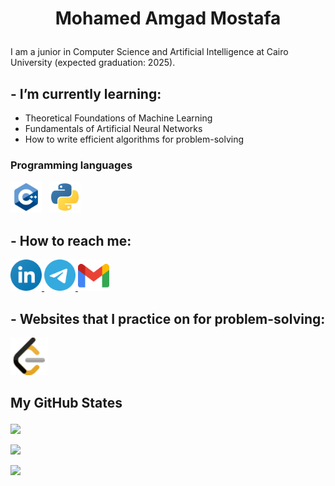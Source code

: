 # <p align="center">Mohamed Amgad Mostafa</p>

I am a junior in Computer Science and Artificial Intelligence at Cairo University (expected graduation: 2025).

## - I’m currently learning:

- Theoretical Foundations of Machine Learning
- Fundamentals of Artificial Neural Networks
- How to write efficient algorithms for problem-solving

### Programming languages

<p>
    <img height="50" src="./Icons/programming languages/cpp.svg">&nbsp;&nbsp;
    <img height="50" src="./Icons/programming languages/python.svg">&nbsp;&nbsp;
</p>

## - How to reach me:

<p>
    <a href="https://www.linkedin.com/in/mohamedamgadmostafa">
        <img height="50" src="./Icons/Communication/linkedin.svg">
    </a>
    <a href="https://t.me/mohamedamgad1">
        <img height="50" src="./Icons/Communication/telegram.svg">
    </a>
    <a href="mailto:dev.Mohamed.Amgad@protonmail.com">
        <img height="50" src="./Icons/Communication/gmail.svg">
    </a>
</p>

## - Websites that I practice on for problem-solving:


<a href="https://leetcode.com/MohamedAmgad2002/">
    <img height="60" src="./Icons/Communication/leetcode.svg">
</a>
</br>

## <p align="inline">My GitHub States</p>

<p align="inline">

<p align="inline"><img align="inline" height="231" src="https://github-readme-stats.vercel.app/api/top-langs/?username=MohamedAmgad2002&theme=vue-dark&layout=compact"/></p>

<p align="inline"><img align="inline" src="https://github-readme-stats.vercel.app/api?username=MohamedAmgad2002&theme=vue-dark&show_icons=true&locale=en"/></p>

<p align="inline"><img align="inline" src="http://github-readme-streak-stats.herokuapp.com?user=MohamedAmgad2002&theme=vue-dark&date_format=j%20M%5B%20Y%5D"/></p>

</p>
